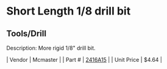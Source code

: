 # Short Length 1/8 drill bit
## Tools/Drill
Description: 	More rigid 1/8" drill bit.  

| Vendor | Mcmaster | 
| Part # | [2416A15](http://www.mcmaster.com/) | 
| Unit Price | $4.64 | 

